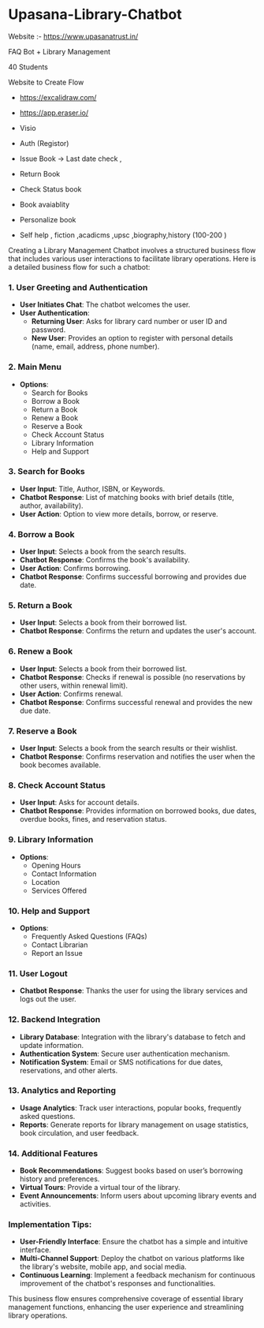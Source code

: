 # Upasana-Library-Chatbot


Website :- https://www.upasanatrust.in/

FAQ Bot + Library Management

40 Students

Website to Create Flow

- https://excalidraw.com/
- https://app.eraser.io/
- Visio


- Auth (Registor)
- Issue Book -> Last date check ,
- Return Book
- Check Status book
- Book avaiablity
- Personalize book
- Self help , fiction ,acadicms ,upsc ,biography,history (100-200 )

Creating a Library Management Chatbot involves a structured business flow that includes various user interactions to facilitate library operations. Here is a detailed business flow for such a chatbot:

### 1. **User Greeting and Authentication**
- **User Initiates Chat**: The chatbot welcomes the user.
- **User Authentication**:
  - **Returning User**: Asks for library card number or user ID and password.
  - **New User**: Provides an option to register with personal details (name, email, address, phone number).

### 2. **Main Menu**
- **Options**:
  - Search for Books
  - Borrow a Book
  - Return a Book
  - Renew a Book
  - Reserve a Book
  - Check Account Status
  - Library Information
  - Help and Support

### 3. **Search for Books**
- **User Input**: Title, Author, ISBN, or Keywords.
- **Chatbot Response**: List of matching books with brief details (title, author, availability).
- **User Action**: Option to view more details, borrow, or reserve.

### 4. **Borrow a Book**
- **User Input**: Selects a book from the search results.
- **Chatbot Response**: Confirms the book's availability.
- **User Action**: Confirms borrowing.
- **Chatbot Response**: Confirms successful borrowing and provides due date.

### 5. **Return a Book**
- **User Input**: Selects a book from their borrowed list.
- **Chatbot Response**: Confirms the return and updates the user's account.

### 6. **Renew a Book**
- **User Input**: Selects a book from their borrowed list.
- **Chatbot Response**: Checks if renewal is possible (no reservations by other users, within renewal limit).
- **User Action**: Confirms renewal.
- **Chatbot Response**: Confirms successful renewal and provides the new due date.

### 7. **Reserve a Book**
- **User Input**: Selects a book from the search results or their wishlist.
- **Chatbot Response**: Confirms reservation and notifies the user when the book becomes available.

### 8. **Check Account Status**
- **User Input**: Asks for account details.
- **Chatbot Response**: Provides information on borrowed books, due dates, overdue books, fines, and reservation status.

### 9. **Library Information**
- **Options**:
  - Opening Hours
  - Contact Information
  - Location
  - Services Offered

### 10. **Help and Support**
- **Options**:
  - Frequently Asked Questions (FAQs)
  - Contact Librarian
  - Report an Issue

### 11. **User Logout**
- **Chatbot Response**: Thanks the user for using the library services and logs out the user.

### 12. **Backend Integration**
- **Library Database**: Integration with the library's database to fetch and update information.
- **Authentication System**: Secure user authentication mechanism.
- **Notification System**: Email or SMS notifications for due dates, reservations, and other alerts.

### 13. **Analytics and Reporting**
- **Usage Analytics**: Track user interactions, popular books, frequently asked questions.
- **Reports**: Generate reports for library management on usage statistics, book circulation, and user feedback.

### 14. **Additional Features**
- **Book Recommendations**: Suggest books based on user’s borrowing history and preferences.
- **Virtual Tours**: Provide a virtual tour of the library.
- **Event Announcements**: Inform users about upcoming library events and activities.

### Implementation Tips:
- **User-Friendly Interface**: Ensure the chatbot has a simple and intuitive interface.
- **Multi-Channel Support**: Deploy the chatbot on various platforms like the library's website, mobile app, and social media.
- **Continuous Learning**: Implement a feedback mechanism for continuous improvement of the chatbot's responses and functionalities.

This business flow ensures comprehensive coverage of essential library management functions, enhancing the user experience and streamlining library operations.
